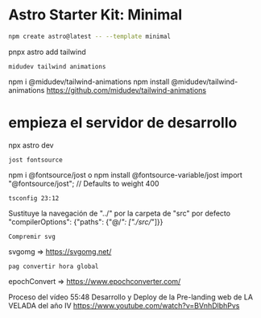 # Astro Starter Kit: Minimal

```sh
npm create astro@latest -- --template minimal
```

pnpx astro add tailwind

    midudev tailwind animations
npm i @midudev/tailwind-animations
npm install @midudev/tailwind-animations
https://github.com/midudev/tailwind-animations

# empieza el servidor de desarrollo
npx astro dev

    jost fontsource
npm i @fontsource/jost
o
npm install @fontsource-variable/jost
import "@fontsource/jost"; // Defaults to weight 400

    tsconfig 23:12
Sustituye la navegación de "../" por la carpeta de "src" por defecto
"compilerOptions": {"paths": {"@/*": ["./src/*"]}}

    Compremir svg
svgomg  => https://svgomg.net/

    pag convertir hora global
epochConvert => https://www.epochconverter.com/

Proceso del vídeo 55:48
Desarrollo y Deploy de la Pre-landing web de LA VELADA del año IV
https://www.youtube.com/watch?v=BVnhDlbhPvs